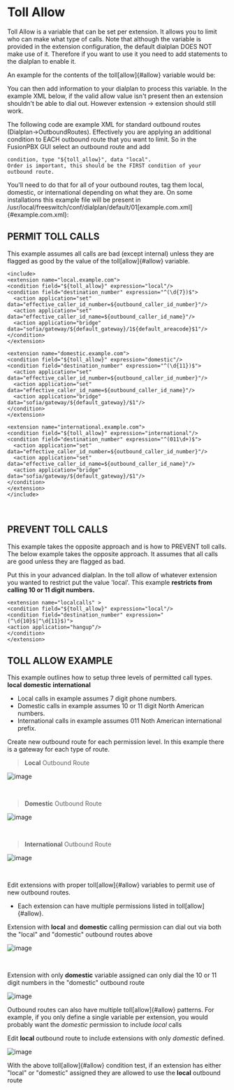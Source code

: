 # Toll Allow

Toll Allow is a variable that can be set per extension. It allows you to
limit who can make what type of calls. Note that although the variable
is provided in the extension configuration, the default dialplan DOES
NOT make use of it. Therefore if you want to use it you need to add
statements to the dialplan to enable it.

An example for the contents of the toll[allow]{#allow} variable would
be:

You can then add information to your dialplan to process this variable.
In the example XML below, if the valid allow value isn\'t present then
an extension shouldn\'t be able to dial out. However extension -\>
extension should still work.

The following code are example XML for standard outbound routes
(Dialplan-\>OutboundRoutes). Effectively you are applying an additional
condition to EACH outbound route that you want to limit. So in the
FusionPBX GUI select an outbound route and add

    condition, type "${toll_allow}", data "local".
    Order is important, this should be the FIRST condition of your outbound route.

You\'ll need to do that for all of your outbound routes, tag them local,
domestic, or international depending on what they are. On some
installations this example file will be present in
/usr/local/freeswitch/conf/dialplan/default/01[example.com.xml]{#example.com.xml}:

## PERMIT TOLL CALLS

This example assumes all calls are bad (except internal) unless they are
flagged as good by the value of the toll[allow]{#allow} variable.

    <include>
    <extension name="local.example.com">
    <condition field="${toll_allow}" expression="local"/>
    <condition field="destination_number" expression="^(\d{7})$">
      <action application="set" data="effective_caller_id_number=${outbound_caller_id_number}"/>
      <action application="set" data="effective_caller_id_name=${outbound_caller_id_name}"/>
      <action application="bridge" data="sofia/gateway/${default_gateway}/1${default_areacode}$1"/>
    </condition>
    </extension>

    <extension name="domestic.example.com">
    <condition field="${toll_allow}" expression="domestic"/>
    <condition field="destination_number" expression="^(\d{11})$">
      <action application="set" data="effective_caller_id_number=${outbound_caller_id_number}"/>
      <action application="set" data="effective_caller_id_name=${outbound_caller_id_name}"/>
      <action application="bridge" data="sofia/gateway/${default_gateway}/$1"/>
    </condition>
    </extension>

    <extension name="international.example.com">
    <condition field="${toll_allow}" expression="international"/>
    <condition field="destination_number" expression="^(011\d+)$">
      <action application="set" data="effective_caller_id_number=${outbound_caller_id_number}"/>
      <action application="set" data="effective_caller_id_name=${outbound_caller_id_name}"/>
      <action application="bridge" data="sofia/gateway/${default_gateway}/$1"/>
    </condition>
    </extension>
    </include>

<br>

## PREVENT TOLL CALLS

This example takes the opposite approach and is how to PREVENT toll
calls. The below example takes the opposite approach. It assumes that
all calls are good unless they are flagged as bad.

Put this in your advanced dialplan. In the toll allow of whatever
extension you wanted to restrict put the value \'local\'. This example
**restricts from calling 10 or 11 digit numbers.**

    <extension name="localcalls" >
    <condition field="${toll_allow}" expression="local"/>
    <condition field="destination_number" expression="(^\d{10}$|^\d{11}$)">
    <action application="hangup"/>
    </condition>
    </extension>

## TOLL ALLOW EXAMPLE

This example outlines how to setup three levels of permitted call types.
**local** **domestic** **international**

-   Local calls in example assumes 7 digit phone numbers.
-   Domestic calls in example assumes 10 or 11 digit North American
    numbers.
-   International calls in example assumes 011 Noth American
    international prefix.

Create new outbound route for each permission level. In this example
there is a gateway for each type of route.

> **Local** Outbound Route

![image](../_static/images/additional_information/toll-allow-example-local-outbound-route.png)

<br>

> **Domestic** Outbound Route

![image](../_static/images/additional_information/toll-allow-example-domestic-outbound-route.png)

<br>

> **International** Outbound Route

![image](../_static/images/additional_information/toll-allow-example-international-outbound-route.png)

<br>

Edit extensions with proper toll[allow]{#allow} variables to permit use of new outbound routes.

- Each extension can have multiple permissions listed in
    toll[allow]{#allow}.

Extension with **local** and **domestic** calling permission can dial
out via both the \"local\" and \"domestic\" outbound routes above

![image](../_static/images/additional_information/toll-allow-example-extension-edit.png)

<br>

Extension with only **domestic** variable assigned can only dial the 10
or 11 digit numbers in the \"domestic\" outbound route

![image](../_static/images/additional_information/toll-allow-example-extension-domestic-only.png)

Outbound routes can also have multiple toll[allow]{#allow} patterns. For
example, if you only define a single variable per extension, you would
probably want the *domestic* permission to include *local* calls

Edit **local** outbound route to include extensions with only *domestic*
defined.

![image](../_static/images/additional_information/toll-allow-example-outbound-route-edit.png)

With the above toll[allow]{#allow} condition test, if an extension has
either \"local\" or \"domestic\" assigned they are allowed to use the
**local** outbound route
